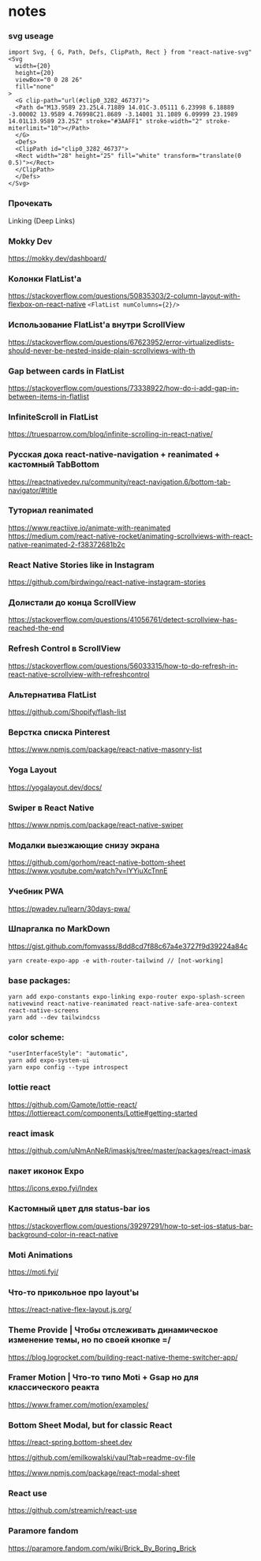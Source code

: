 # notes


### svg useage
```
import Svg, { G, Path, Defs, ClipPath, Rect } from "react-native-svg"
<Svg
  width={20}
  height={20}
  viewBox="0 0 28 26"
  fill="none"
>
  <G clip-path="url(#clip0_3282_46737)">
  <Path d="M13.9589 23.25L4.71889 14.01C-3.05111 6.23998 6.18889 -3.00002 13.9589 4.76998C21.8689 -3.14001 31.1089 6.09999 23.1989 14.01L13.9589 23.25Z" stroke="#3AAFF1" stroke-width="2" stroke-miterlimit="10"></Path>
  </G>
  <Defs>
  <ClipPath id="clip0_3282_46737">
  <Rect width="28" height="25" fill="white" transform="translate(0 0.5)"></Rect>
  </ClipPath>
  </Defs>
</Svg>
```


### Прочекать
Linking (Deep Links)


### Mokky Dev
https://mokky.dev/dashboard/


### Колонки FlatList'a
https://stackoverflow.com/questions/50835303/2-column-layout-with-flexbox-on-react-native
```<FlatList numColumns={2}/>```


### Использование FlatList'а внутри ScrollView
https://stackoverflow.com/questions/67623952/error-virtualizedlists-should-never-be-nested-inside-plain-scrollviews-with-th


### Gap between cards in FlatList
https://stackoverflow.com/questions/73338922/how-do-i-add-gap-in-between-items-in-flatlist


### InfiniteScroll in FlatList
https://truesparrow.com/blog/infinite-scrolling-in-react-native/


### Русская дока react-native-navigation + reanimated + кастомный TabBottom
https://reactnativedev.ru/community/react-navigation.6/bottom-tab-navigator/#title


### Туториал reanimated
https://www.reactiive.io/animate-with-reanimated
https://medium.com/react-native-rocket/animating-scrollviews-with-react-native-reanimated-2-f38372681b2c


### React Native Stories like in Instagram
https://github.com/birdwingo/react-native-instagram-stories


### Долистали до конца ScrollView 
https://stackoverflow.com/questions/41056761/detect-scrollview-has-reached-the-end


### Refresh Control в ScrollView
https://stackoverflow.com/questions/56033315/how-to-do-refresh-in-react-native-scrollview-with-refreshcontrol


### Альтернатива FlatList
https://github.com/Shopify/flash-list


### Верстка списка Pinterest
https://www.npmjs.com/package/react-native-masonry-list


### Yoga Layout 
https://yogalayout.dev/docs/


### Swiper в React Native
https://www.npmjs.com/package/react-native-swiper


### Модалки выезжающие снизу экрана
https://github.com/gorhom/react-native-bottom-sheet
https://www.youtube.com/watch?v=lYYiuXcTnnE


### Учебник PWA
https://pwadev.ru/learn/30days-pwa/


### Шпаргалка по MarkDown
https://gist.github.com/fomvasss/8dd8cd7f88c67a4e3727f9d39224a84c

```yarn create-expo-app -e with-router-tailwind // [not-working]```


### base packages:
```
yarn add expo-constants expo-linking expo-router expo-splash-screen nativewind react-native-reanimated react-native-safe-area-context react-native-screens
yarn add --dev tailwindcss
```


### color scheme:
```
"userInterfaceStyle": "automatic",
yarn add expo-system-ui
yarn expo config --type introspect
```


### lottie react 
https://github.com/Gamote/lottie-react/
https://lottiereact.com/components/Lottie#getting-started 


### react imask
https://github.com/uNmAnNeR/imaskjs/tree/master/packages/react-imask 


### пакет иконок Expo
https://icons.expo.fyi/Index


### Кастомный цвет для status-bar ios
https://stackoverflow.com/questions/39297291/how-to-set-ios-status-bar-background-color-in-react-native


### Moti Animations
https://moti.fyi/


### Что-то прикольное про layout'ы 
https://react-native-flex-layout.js.org/


### Theme Provide | Чтобы отслеживать динамическое изменение темы, но по своей кнопке =/
https://blog.logrocket.com/building-react-native-theme-switcher-app/


### Framer Motion | Что-то типо Moti + Gsap но для классического реакта
https://www.framer.com/motion/examples/


### Bottom Sheet Modal, but for classic React
https://react-spring.bottom-sheet.dev

https://github.com/emilkowalski/vaul?tab=readme-ov-file

https://www.npmjs.com/package/react-modal-sheet

### React use
https://github.com/streamich/react-use

### Paramore fandom
https://paramore.fandom.com/wiki/Brick_By_Boring_Brick
